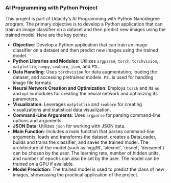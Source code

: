 
<h3>AI Programming with Python Project</h3>

This project is part of Udacity’s AI Programming with Python Nanodegree program. The primary objective is to develop a Python application that can train an image classifier on a dataset and then predict new images using the trained model. Here are the key points:

- **Objective**: Develop a Python application that can train an image classifier on a dataset and then predict new images using the trained model.
- **Python Libraries and Modules**: Utilizes `argparse`, `torch`, `torchvision`, `matplotlib`, `numpy`, `seaborn`, `json`, and `PIL`.
- **Data Handling**: Uses `torchvision` for data augmentation, loading the dataset, and accessing pretrained models. `PIL` is used for handling image file formats.
- **Neural Network Creation and Optimization**: Employs `torch` and its `nn` and `optim` modules for creating the neural network and optimizing its parameters.
- **Visualization**: Leverages `matplotlib` and `seaborn` for creating visualizations and statistical data visualization.
- **Command-Line Arguments**: Uses `argparse` for parsing command-line options and arguments.
- **JSON Data**: Utilizes `json` for working with JSON data.
- **Main Function**: Includes a main function that parses command-line arguments, loads and transforms the dataset, creates a DataLoader, builds and trains the classifier, and saves the trained model. The architecture of the model (such as ‘vgg16’, ‘alexnet’, ‘resnet’, ‘densenet’) can be chosen by the user. The learning rate, number of hidden units, and number of epochs can also be set by the user. The model can be trained on a GPU if available.
- **Model Prediction**: The trained model is used to predict the class of new images, showcasing the practical application of the project.
